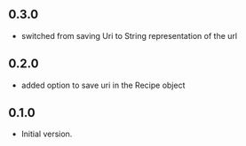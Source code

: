 ## 0.3.0

- switched from saving Uri to String representation of the url

## 0.2.0

- added option to save uri in the Recipe object

## 0.1.0

- Initial version.
